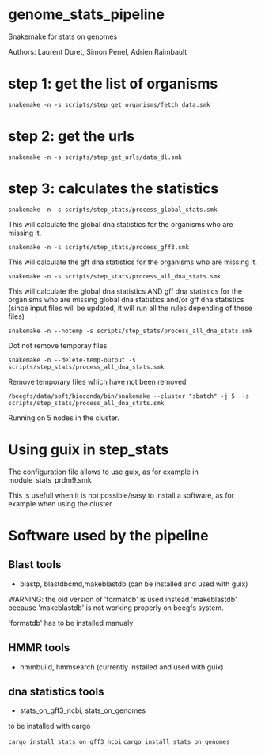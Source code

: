 # genome_stats_pipeline
Snakemake for stats on genomes

Authors:
Laurent Duret, Simon Penel, Adrien Raimbault

# step 1: get the list of organisms

`snakemake -n -s scripts/step_get_organisms/fetch_data.smk`

# step 2: get the urls

`snakemake -n -s scripts/step_get_urls/data_dl.smk`

# step 3: calculates the statistics

`snakemake -n -s scripts/step_stats/process_global_stats.smk`

This will calculate the global dna statistics for the organisms who are missing it.



`snakemake -n -s scripts/step_stats/process_gff3.smk` 

This will calculate the gff dna statistics for the organisms who are missing it.


`snakemake -n -s scripts/step_stats/process_all_dna_stats.smk`

This will calculate the global dna statistics AND gff dna statistics for the organisms who are missing global dna statistics and/or gff dna statistics (since input files  will be updated, it will run all the rules depending of these files)



`snakemake -n --notemp -s scripts/step_stats/process_all_dna_stats.smk`

Dot not remove temporay files


`snakemake -n --delete-temp-output -s scripts/step_stats/process_all_dna_stats.smk`

Remove temporary files which have not been removed

`/beegfs/data/soft/bioconda/bin/snakemake --cluster "sbatch" -j 5  -s scripts/step_stats/process_all_dna_stats.smk`

Running on 5 nodes in the cluster.

# Using guix in step_stats

The configuration file allows to use guix, as for example in module_stats_prdm9.smk 

This is usefull when it is not possible/easy to install a software, as for example  when using the cluster.

# Software used by the pipeline 
 
## Blast tools 

* blastp, blastdbcmd,makeblastdb (can be installed and used with guix)

WARNING: the old version of 'formatdb' is used instead 'makeblastdb' because  'makeblastdb' is not working properly on beegfs system.

'formatdb' has to be installed manualy 

## HMMR tools
* hmmbuild, hmmsearch  (currently installed and used with guix)


## dna statistics tools
*  stats_on_gff3_ncbi, stats_on_genomes

to be installed with cargo

`cargo install stats_on_gff3_ncbi`
`cargo install stats_on_genomes`
